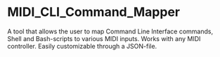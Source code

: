 # MIDI_CLI_Command_Mapper
A tool that allows the user to map Command Line Interface commands, Shell and Bash-scripts to various MIDI inputs. Works with any MIDI controller.  Easily customizable through a JSON-file.
